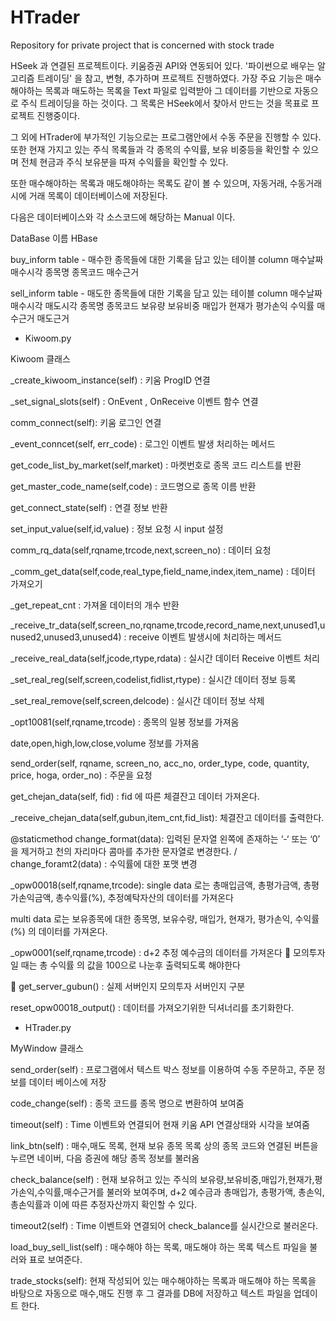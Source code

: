 # HTrader
Repository for private project that is concerned with stock trade

HSeek 과 연결된 프로젝트이다.
키움증권 API와 연동되어 있다.
'파이썬으로 배우는 알고리즘 트레이딩' 을 참고, 변형, 추가하며 프로젝트 진행하였다.
가장 주요 기능은 매수해야하는 목록과 매도하는 목록을 Text 파일로 입력받아
그 데이터를 기반으로 자동으로 주식 트레이딩을 하는 것이다.
그 목록은 HSeek에서 찾아서 만드는 것을 목표로 프로젝트 진행중이다.

그 외에 HTrader에 부가적인 기능으로는 프로그램안에서 수동 주문을 진행할 수 있다.
또한 현재 가지고 있는 주식 목록들과 각 종목의 수익률, 보유 비중등을 확인할 수 있으며
전체 현금과 주식 보유분을 따져 수익률을 확인할 수 있다.

또한 매수해야하는 목록과 매도해야하는 목록도 같이 볼 수 있으며, 자동거래, 수동거래시에 거래 목록이 데이터베이스에 저장된다.

다음은 데이터베이스와 각 소스코드에 해당하는 Manual 이다.

DataBase 이름 HBase

buy_inform table - 매수한 종목들에 대한 기록을 담고 있는 테이블
column		매수날짜 매수시각	종목명		종목코드	매수근거

sell_inform table - 매도한 종목들에 대한 기록을 담고 있는 테이블
column 매수날짜 매수시각 매도시각 종목명 종목코드 보유량 보유비중 매입가 현재가 평가손익 수익률 매수근거 매도근거

* Kiwoom.py 

Kiwoom 클래스 

_create_kiwoom_instance(self) : 키움 ProgID 연결

_set_signal_slots(self) : OnEvent , OnReceive 이벤트 함수 연결

comm_connect(self): 키움 로그인 연결

_event_conncet(self, err_code) : 로그인 이벤트 발생 처리하는 메서드

get_code_list_by_market(self,market) : 마켓번호로 종목 코드 리스트를 반환

get_master_code_name(self,code) : 코드명으로 종목 이름 반환

get_connect_state(self) : 연결 정보 반환

set_input_value(self,id,value) : 정보 요청 시 input 설정

comm_rq_data(self,rqname,trcode,next,screen_no) : 데이터 요청

_comm_get_data(self,code,real_type,field_name,index,item_name) : 데이터 가져오기

_get_repeat_cnt : 가져올 데이터의 개수 반환

_receive_tr_data(self,screen_no,rqname,trcode,record_name,next,unused1,unused2,unused3,unused4) : receive 이벤트 발생시에 처리하는 메서드

_receive_real_data(self,jcode,rtype,rdata) : 실시간 데이터 Receive 이벤트 처리

_set_real_reg(self,screen,codelist,fidlist,rtype) : 실시간 데이터 정보 등록

_set_real_remove(self,screen,delcode) : 실시간 데이터 정보 삭제

_opt10081(self,rqname,trcode) : 종목의 일봉 정보를 가져옴

date,open,high,low,close,volume 정보를 가져옴

send_order(self, rqname, screen_no, acc_no, order_type, code, quantity, price, hoga, order_no) : 주문을 요청

get_chejan_data(self, fid) : fid 에 따른 체결잔고 데이터 가져온다.

_receive_chejan_data(self,gubun,item_cnt,fid_list): 체결잔고 데이터를 출력한다.

@staticmethod
change_format(data): 입력된 문자열 왼쪽에 존재하는 ‘-‘ 또는 ‘0’ 을 제거하고 천의 자리마다 콤마를 추가한 문자열로 변경한다. / change_foramt2(data) : 수익률에 대한 포맷 변경

_opw00018(self,rqname,trcode): 
single data 로는
총매입금액, 총평가금액, 총평가손익금액, 총수익률(%), 추정예탁자산의 데이터를 가져온다

multi data 로는
보유종목에 대한 종목명, 보유수량, 매입가, 현재가, 평가손익, 수익률(%) 의 데이터를 가져온다.

_opw0001(self,rqname,trcode) : d+2 추정 예수금의 데이터를 가져온다
	모의투자일 때는 총 수익률 의 값을 100으로 나눈후 출력되도록 해야한다

	get_server_gubun() : 실제 서버인지 모의투자 서버인지 구분

reset_opw00018_output() : 데이터를 가져오기위한 딕셔너리를 초기화한다.





* HTrader.py

MyWindow 클래스

send_order(self) : 프로그램에서 텍스트 박스 정보를 이용하여 수동 주문하고, 주문 정보를 데이터 베이스에 저장

code_change(self) : 종목 코드를 종목 명으로 변환하여 보여줌

timeout(self) : Time 이벤트와 연결되어 현재 키움 API 연결상태와 시각을 보여줌

link_btn(self) : 매수,매도 목록, 현재 보유 종목 목록 상의 종목 코드와 연결된 버튼을 누르면 네이버, 다음 증권에 해당 종목 정보를 불러옴

check_balance(self) : 현재 보유허고 있는 주식의 보유량,보유비중,매입가,현재가,평가손익,수익률,매수근거를 불러와 보여주며, d+2 예수금과 총매입가, 총평가액, 총손익, 총손익률과 이에 따른 추정자산까지 확인할 수 있다.

timeout2(self) : Time 이벤트와 연결되어 check_balance를 실시간으로 불러온다.

load_buy_sell_list(self) : 매수해야 하는 목록, 매도해야 하는 목록 텍스트 파일을 불러와 표로 보여준다.

trade_stocks(self): 현재 작성되어 있는 매수해야하는 목록과 매도해야 하는 목록을 바탕으로 자동으로 매수,매도 진행 후 그 결과를 DB에 저장하고 텍스트 파일을 업데이트 한다.






